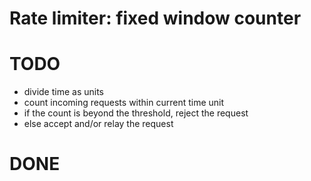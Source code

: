 # Rate limiter: fixed window counter 

# TODO
* divide time as units
* count incoming requests within current time unit
* if the count is beyond the threshold, reject the request
* else accept and/or relay the request

# DONE